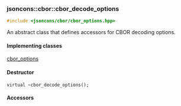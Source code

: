 ### jsoncons::cbor::cbor_decode_options

```c++
#include <jsoncons/cbor/cbor_options.hpp>
```

An abstract class that defines accessors for CBOR decoding options.

#### Implementing classes

[cbor_options](cbor_options.md)

#### Destructor

    virtual ~cbor_decode_options();

#### Accessors

